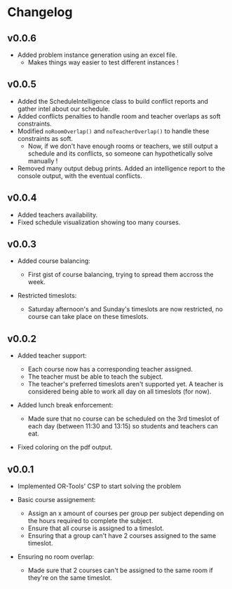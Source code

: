 # Changelog

## v0.0.6

- Added problem instance generation using an excel file.
    - Makes things way easier to test different instances !

## v0.0.5

- Added the ScheduleIntelligence class to build conflict reports and gather intel about our schedule.
- Added conflicts penalties to handle room and teacher overlaps as soft constraints.
- Modified `noRoomOverlap()` and `noTeacherOverlap()` to handle these constraints as soft.
    - Now, if we don't have enough rooms or teachers, we still output a schedule and its conflicts, so someone can hypothetically solve manually !
- Removed many output debug prints. Added an intelligence report to the console output, with the eventual conflicts.

## v0.0.4

- Added teachers availability.
- Fixed schedule visualization showing too many courses.

## v0.0.3

- Added course balancing:
    - First gist of course balancing, trying to spread them accross the week.

- Restricted timeslots:
    - Saturday afternoon's and Sunday's timeslots are now restricted, no course can take place on these timeslots.

## v0.0.2

- Added teacher support:
    - Each course now has a corresponding teacher assigned.
    - The teacher must be able to teach the subject.
    - The teacher's preferred timeslots aren't supported yet. A teacher is considered being able to work all day on all timeslots (for now).

- Added lunch break enforcement:
    - Made sure that no course can be scheduled on the 3rd timeslot of each day (between 11:30 and 13:15) so students and teachers can eat.

- Fixed coloring on the pdf output.

## v0.0.1

- Implemented OR-Tools' CSP to start solving the problem
- Basic course assignement:
    - Assign an x amount of courses per group per subject depending on the hours required to complete the subject.
    - Ensure that all course is assigned to a timeslot.
    - Ensuring that a group can't have 2 courses assigned to the same timeslot.

- Ensuring no room overlap:
    - Made sure that 2 courses can't be assigned to the same room if they're on the same timeslot.